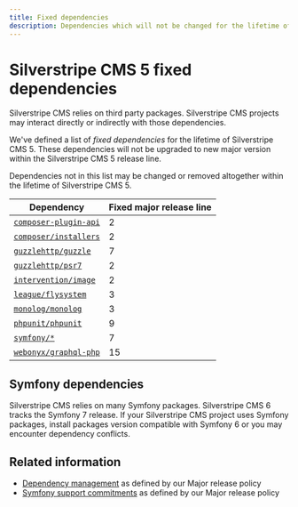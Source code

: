 ```yaml
---
title: Fixed dependencies
description: Dependencies which will not be changed for the lifetime of a given major release
---
```


# Silverstripe CMS 5 fixed dependencies

Silverstripe CMS relies on third party packages. Silverstripe CMS projects may interact directly or indirectly with those dependencies.

We've defined a list of *fixed dependencies* for the lifetime of Silverstripe CMS 5. These dependencies will not be upgraded to new major version within the Silverstripe CMS 5 release line.

Dependencies not in this list may be changed or removed altogether within the lifetime of Silverstripe CMS 5.

Dependency | Fixed major release line
-- | --
[`composer-plugin-api`](https://getcomposer.org/doc/articles/composer-platform-dependencies.md#plugin-package-composer-plugin-api) | 2
[`composer/installers`](https://packagist.org/packages/composer/installers) | 2
[`guzzlehttp/guzzle`](https://packagist.org/packages/guzzlehttp/guzzle) | 7
[`guzzlehttp/psr7`](https://packagist.org/packages/guzzlehttp/psr7) | 2
[`intervention/image`](https://packagist.org/packages/intervention/image) | 2
[`league/flysystem`](https://packagist.org/packages/league/flysystem) | 3
[`monolog/monolog`](https://packagist.org/packages/monolog/monolog) | 3
[`phpunit/phpunit`](https://packagist.org/packages/phpunit/phpunit) | 9
[`symfony/*`](https://packagist.org/packages/symfony/) | 7
[`webonyx/graphql-php`](https://packagist.org/packages/webonyx/graphql-php) | 15

## Symfony dependencies

Silverstripe CMS relies on many Symfony packages. Silverstripe CMS 6 tracks the Symfony 7 release. If your Silverstripe CMS project uses Symfony packages, install packages version compatible with Symfony 6 or you may encounter dependency conflicts.

## Related information

- [Dependency management](/project_governance/major_release_policy/#dependency-management) as defined by our Major release policy
- [Symfony support commitments](/project_governance/major_release_policy/#symfony-support-commitments) as defined by our Major release policy

